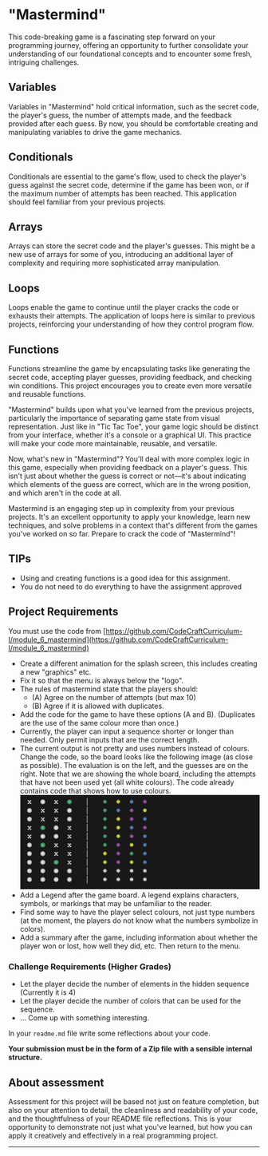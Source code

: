 # "Mastermind"

This code-breaking game is a fascinating step forward on your programming journey, offering an opportunity to further consolidate your understanding of our foundational concepts and to encounter some fresh, intriguing challenges.

## Variables

Variables in "Mastermind" hold critical information, such as the secret code, the player's guess, the number of attempts made, and the feedback provided after each guess. By now, you should be comfortable creating and manipulating variables to drive the game mechanics.

## Conditionals

Conditionals are essential to the game's flow, used to check the player's guess against the secret code, determine if the game has been won, or if the maximum number of attempts has been reached. This application should feel familiar from your previous projects.

## Arrays

Arrays can store the secret code and the player's guesses. This might be a new use of arrays for some of you, introducing an additional layer of complexity and requiring more sophisticated array manipulation.

## Loops

Loops enable the game to continue until the player cracks the code or exhausts their attempts. The application of loops here is similar to previous projects, reinforcing your understanding of how they control program flow.

## Functions

Functions streamline the game by encapsulating tasks like generating the secret code, accepting player guesses, providing feedback, and checking win conditions. This project encourages you to create even more versatile and reusable functions.

"Mastermind" builds upon what you've learned from the previous projects, particularly the importance of separating game state from visual representation. Just like in "Tic Tac Toe", your game logic should be distinct from your interface, whether it's a console or a graphical UI. This practice will make your code more maintainable, reusable, and versatile.

Now, what's new in "Mastermind"? You'll deal with more complex logic in this game, especially when providing feedback on a player's guess. This isn't just about whether the guess is correct or not—it's about indicating which elements of the guess are correct, which are in the wrong position, and which aren't in the code at all.

Mastermind is an engaging step up in complexity from your previous projects. It's an excellent opportunity to apply your knowledge, learn new techniques, and solve problems in a context that's different from the games you've worked on so far. Prepare to crack the code of "Mastermind"!

## TIPs

- Using and creating functions is a good idea for this assignment.
- You do not need to do everything to have the assignment approved

## Project Requirements

You must use the code from [https://github.com/CodeCraftCurriculum-I/module_6_mastermind](https://github.com/CodeCraftCurriculum-I/module_6_mastermind)

- Create a different animation for the splash screen, this includes creating a new "graphics" etc.
- Fix it so that the menu is always below the "logo".
- The rules of mastermind state that the players should:
  - (A) Agree on the number of attempts (but max 10)
  - (B) Agree if it is allowed with duplicates.
- Add the code for the game to have these options (A and B). (Duplicates are the use of the same colour more than once.)
- Currently, the player can input a sequence shorter or longer than needed. Only permit inputs that are the correct length.
- The current output is not pretty and uses numbers instead of colours. Change the code, so the board looks like the following image (as close as possible). The evaluation is on the left, and the guesses are on the right. Note that we are showing the whole board, including the attempts that have not been used yet (all white colours). The code already contains code that shows how to use colours.
  ![description of what the game should look like.](./brett_1.png)
- Add a Legend after the game board. A legend explains characters, symbols, or markings that may be unfamiliar to the reader.
- Find some way to have the player select colours, not just type numbers (at the moment, the players do not know what the numbers symbolize in colors).
- Add a summary after the game, including information about whether the player won or lost, how well they did, etc. Then return to the menu.

### Challenge Requirements (Higher Grades)

- Let the player decide the number of elements in the hidden sequence (Currently it is 4)
- Let the player decide the number of colors that can be used for the sequence.
- ... Come up with something interesting.

In your `readme.md` file write some reflections about your code.

**Your submission must be in the form of a Zip file with a sensible internal structure.**

## About assessment

Assessment for this project will be based not just on feature completion, but also on your attention to detail, the cleanliness and readability of your code, and the thoughtfulness of your README file reflections. This is your opportunity to demonstrate not just what you've learned, but how you can apply it creatively and effectively in a real programming project.

---
